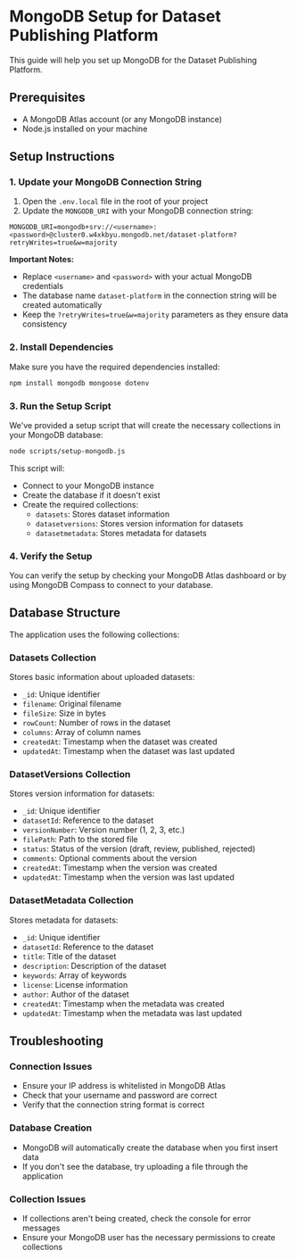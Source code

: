 # MongoDB Setup for Dataset Publishing Platform

This guide will help you set up MongoDB for the Dataset Publishing Platform.

## Prerequisites

- A MongoDB Atlas account (or any MongoDB instance)
- Node.js installed on your machine

## Setup Instructions

### 1. Update your MongoDB Connection String

1. Open the `.env.local` file in the root of your project
2. Update the `MONGODB_URI` with your MongoDB connection string:

```
MONGODB_URI=mongodb+srv://<username>:<password>@cluster0.w4xkbyu.mongodb.net/dataset-platform?retryWrites=true&w=majority
```

**Important Notes:**
- Replace `<username>` and `<password>` with your actual MongoDB credentials
- The database name `dataset-platform` in the connection string will be created automatically
- Keep the `?retryWrites=true&w=majority` parameters as they ensure data consistency

### 2. Install Dependencies

Make sure you have the required dependencies installed:

```bash
npm install mongodb mongoose dotenv
```

### 3. Run the Setup Script

We've provided a setup script that will create the necessary collections in your MongoDB database:

```bash
node scripts/setup-mongodb.js
```

This script will:
- Connect to your MongoDB instance
- Create the database if it doesn't exist
- Create the required collections:
  - `datasets`: Stores dataset information
  - `datasetversions`: Stores version information for datasets
  - `datasetmetadata`: Stores metadata for datasets

### 4. Verify the Setup

You can verify the setup by checking your MongoDB Atlas dashboard or by using MongoDB Compass to connect to your database.

## Database Structure

The application uses the following collections:

### Datasets Collection
Stores basic information about uploaded datasets:
- `_id`: Unique identifier
- `filename`: Original filename
- `fileSize`: Size in bytes
- `rowCount`: Number of rows in the dataset
- `columns`: Array of column names
- `createdAt`: Timestamp when the dataset was created
- `updatedAt`: Timestamp when the dataset was last updated

### DatasetVersions Collection
Stores version information for datasets:
- `_id`: Unique identifier
- `datasetId`: Reference to the dataset
- `versionNumber`: Version number (1, 2, 3, etc.)
- `filePath`: Path to the stored file
- `status`: Status of the version (draft, review, published, rejected)
- `comments`: Optional comments about the version
- `createdAt`: Timestamp when the version was created
- `updatedAt`: Timestamp when the version was last updated

### DatasetMetadata Collection
Stores metadata for datasets:
- `_id`: Unique identifier
- `datasetId`: Reference to the dataset
- `title`: Title of the dataset
- `description`: Description of the dataset
- `keywords`: Array of keywords
- `license`: License information
- `author`: Author of the dataset
- `createdAt`: Timestamp when the metadata was created
- `updatedAt`: Timestamp when the metadata was last updated

## Troubleshooting

### Connection Issues
- Ensure your IP address is whitelisted in MongoDB Atlas
- Check that your username and password are correct
- Verify that the connection string format is correct

### Database Creation
- MongoDB will automatically create the database when you first insert data
- If you don't see the database, try uploading a file through the application

### Collection Issues
- If collections aren't being created, check the console for error messages
- Ensure your MongoDB user has the necessary permissions to create collections 
